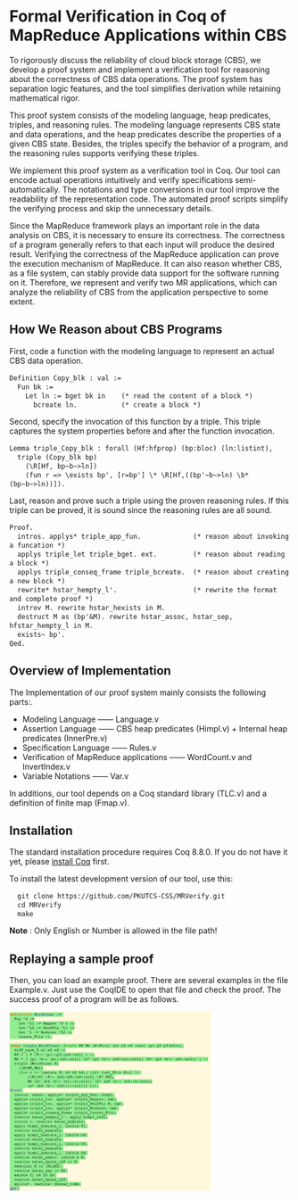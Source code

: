 # Formal Verification in Coq of MapReduce Applications within CBS

To rigorously discuss the reliability of cloud block storage (CBS), we develop a proof system and implement a verification tool for reasoning about the correctness of CBS data operations. The proof system has separation logic features, and the tool simplifies derivation while retaining mathematical rigor.

This proof system consists of the modeling language, heap predicates, triples, and reasoning rules. The modeling language represents CBS state and data operations, and the heap predicates describe the properties of a given CBS state. Besides, the triples specify the behavior of a program, and the reasoning rules supports verifying these triples.

We implement this proof system as a verification tool in Coq. Our tool can encode actual operations intuitively and verify specifications semi-automatically. The notations and type conversions in our tool improve the readability of the representation code. The automated proof scripts simplify the verifying process and skip the unnecessary details. 

Since the MapReduce framework plays an important role in the data analysis on CBS, it is necessary to ensure its correctness. The correctness of a program generally refers to that each input will produce the desired result. Verifying the correctness of the MapReduce application can prove the execution mechanism of MapReduce. It can also reason whether CBS, as a file system, can stably provide data support for the software running on it. Therefore, we represent and verify two MR applications, which can analyze the reliability of CBS from the application perspective to some extent.

## How We Reason about CBS Programs

First, code a function with the modeling language to represent an actual CBS data operation.

```Coq
Definition Copy_blk : val := 
  Fun bk :=
    Let ln := bget bk in    (* read the content of a block *)
      bcreate ln.           (* create a block *)
```

Second, specify the invocation of this function by a triple. This triple captures the system properties before and after the function invocation.

```Coq
Lemma triple_Copy_blk : forall (Hf:hfprop) (bp:bloc) (ln:listint),
  triple (Copy_blk bp)
    (\R[Hf, bp~b~>ln])
    (fun r => \exists bp', [r=bp'] \* \R[Hf,((bp'~b~>ln) \b* (bp~b~>ln))]).
```

Last, reason and prove such a triple using the proven reasoning rules. If this triple can be proved, it is sound since the reasoning rules are all sound. 

```Coq
Proof.
  intros. applys* triple_app_fun.             (* reason about invoking a funcation *)
  applys triple_let triple_bget. ext.         (* reason about reading a block *)
  applys triple_conseq_frame triple_bcreate.  (* reason about creating a new block *)
  rewrite* hstar_hempty_l'.                   (* rewrite the format and complete proof *)
  introv M. rewrite hstar_hexists in M.
  destruct M as (bp'&M). rewrite hstar_assoc, hstar_sep, hfstar_hempty_l in M.
  exists~ bp'.
Qed.
```

## Overview of Implementation

The Implementation of our proof system mainly consists the following parts:.

- Modeling Language  ——  Language.v
- Assertion Language  ——  CBS heap predicates (Himpl.v) + Internal heap predicates (InnerPre.v) 
- Specification Language  ——  Rules.v
- Verification of MapReduce applications ——  WordCount.v  and  InvertIndex.v
- Variable Notations —— Var.v 

In additions, our tool depends on a Coq standard library (TLC.v) and a definition of finite map (Fmap.v).

## Installation

The standard installation procedure requires Coq 8.8.0. If you do not have it yet, please [install Coq](https://github.com/coq/coq/releases/download/V8.8.0/coq-8.8.0-installer-windows-x86_64.exe) first.

To install the latest development version of our tool, use this:

```
  git clone https://github.com/PKUTCS-CSS/MRVerify.git
  cd MRVerify
  make
```

**Note** : Only English or Number is allowed in the file path!

## Replaying a sample proof

Then, you can load an example proof. There are several examples in the file Example.v. Just use the CoqIDE to open that file and check the proof. The success proof of a program will be as follows.

<img src="Ex.png" alt="avatar" style="zoom:40%;" />

